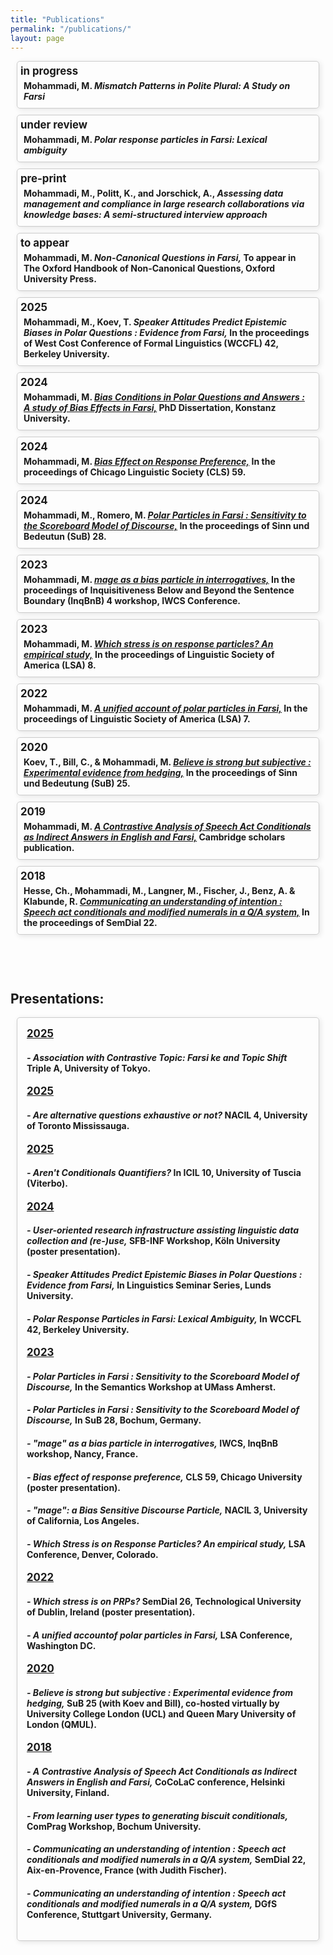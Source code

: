 ```yaml
---
title: "Publications"
permalink: "/publications/"
layout: page
---
```

<style>
  .publications {
  display: contents;
  flex-wrap: wrap;
  justify-content: center;
  margin: 20px;
  }
  
  .publication {
  border: 1px solid #ccc;
  border-radius: 5px;
  margin: 10px;
  box-shadow: 2px 2px 8px rgba(0, 0, 0, 0.1);
  transition: box-shadow 0.3s ease;
  }
  
  .publication:hover {
  box-shadow: 4px 4px 16px rgba(0, 0, 0, 0.2);
  border: 2px solid #1cd9e7; /* Change border thickness and color on hover */
  }
  
  .publication-content {
  padding: 5px;
  }
  
  .publication a {
  text-decoration: none;
  color: inherit;
  }
  
  .publication h3 {
  margin: 0 0 5px;
  font-size: 1.2em;
  }

  .publication h4 {
  margin: 5px;
  }
  
  .publication p {
  margin: 5px 0;
  color: #555;
  }


  
  .presentations {
  display: contents;
  flex-wrap: wrap;
  justify-content: center;
  margin: 20px;
  }
  
  .presentation {
  border: 1px solid #ccc;
  border-radius: 5px;
  margin: 10px;
  box-shadow: 2px 2px 8px rgba(0, 0, 0, 0.1);
  transition: box-shadow 0.3s ease;
  }
  
  .presentation:hover {
  box-shadow: 4px 4px 16px rgba(0, 0, 0, 0.2);
  border: 2px solid #004C99; /* Change border thickness and color on hover */
  }
  .presentation-content {
  padding: 15px;
  }
  
  .presentation a {
  text-decoration: none;
  color: inherit;
  }
  
  .presentation h3 {
  margin: 0 0 10px;
  font-size: 1.2em;
  }
  
  .presentation p {
  margin: 5px 0;
  color: #555;
  }
</style>

<div class="publications">
  <!-- Add your publication.... -->
    <div class="publication">
    <!--  <a href="../pdfs/paper1.pdf" target="_blank">  -->
        <div class="publication-content">
          <h3> in progress </h3>
          <h4> 
            Mohammadi, M. 
            <i>Mismatch Patterns in Polite Plural: A Study on Farsi</i>
            <!-- To appear in DGfS -->
          </h4>
        </div>
    <!--    </a>  -->
    </div>
   <!-- Add your publication.... -->
    <div class="publication">
    <!--  <a href="../pdfs/paper1.pdf" target="_blank">  -->
        <div class="publication-content">
          <h3> under review </h3>
          <h4> 
            Mohammadi, M. 
            <i>Polar response particles in Farsi: Lexical ambiguity</i>
            <!-- To appear in Glossa: a journal of general linguistics. -->
          </h4>
        </div>
    <!--    </a>  -->
    </div>
      <!-- Add your publication.... -->
    <div class="publication">
    <!--  <a href="https://osf.io/pmwyb" target="_blank">  -->
        <div class="publication-content">
          <h3> pre-print </h3>
          <h4> 
            Mohammadi, M., Politt, K., and Jorschick, A.,
            <i> Assessing data management and compliance in large research collaborations via knowledge bases: A semi-structured interview approach</i>
          </h4>
        </div>
  <!--    </a>  -->
    </div>
    <!-- Add your publication.... -->
    <div class="publication">
    <!--  <a href="../pdfs/paper1.pdf" target="_blank">  -->
        <div class="publication-content">
          <h3> to appear </h3>
          <h4> 
            Mohammadi, M. 
            <i> Non-Canonical Questions in Farsi,</i>
            To appear in The Oxford Handbook of Non-Canonical Questions, Oxford University Press.
          </h4>
        </div>
  <!--    </a>  -->
    </div>
    <!-- Add your publication.... -->
    <div class="publication">
    <!--  <a href="../pdfs/...pdf" target="_blank"> -->
        <div class="publication-content">
          <h3> 2025 </h3>
          <h4>
            Mohammadi, M., Koev, T.
            <i> Speaker Attitudes Predict Epistemic Biases in Polar Questions : Evidence from Farsi,</i>
            In the proceedings of West Cost Conference of Formal Linguistics (WCCFL) 42, Berkeley University.
          </h4>
        </div>
     <!-- </a> -->
    </div>
    <!-- Add your publication.... -->
    <div class="publication">
      <a href="http://nbn-resolving.de/urn:nbn:de:bsz:352-2-10h6r0xzvk4lx7" target="_blank">
        <div class="publication-content">
          <h3> 2024 </h3>
          <h4>
            Mohammadi, M.
            <i><u> Bias Conditions in Polar Questions and Answers : A study of Bias Effects in Farsi,</u></i>
            PhD Dissertation, Konstanz University.
          </h4>
        </div>
      </a>
    </div>
    <!-- Add your publication.... -->
    <div class="publication">
      <a href="../pdfs/Mohammadi(2023-CLS).pdf" target="_blank">
        <div class="publication-content">
          <h3> 2024 </h3>
          <h4>
            Mohammadi, M.
            <i><u> Bias Effect on Response Preference,</u></i>
            In the proceedings of Chicago Linguistic Society (CLS) 59.
          </h4>
        </div>
      </a>
    </div>
    <!-- Add your publication.... -->
    <div class="publication">
      <a href="../pdfs/Mohammadi&Romero(2024).pdf" target="_blank">
        <div class="publication-content">
          <h3> 2024 </h3>
          <h4> Mohammadi, M., Romero, M.
            <i><u> Polar Particles in Farsi : Sensitivity to the Scoreboard Model of Discourse,</u></i>
            In the proceedings of Sinn und Bedeutun (SuB) 28.
          </h4>
        </div>
      </a>
    </div>
    <!-- Add your publication.... -->
    <div class="publication">
      <a href="../pdfs/Mohammadi(2023.Inq).pdf" target="_blank">
        <div class="publication-content">
          <h3> 2023 </h3>
          <h4> Mohammadi, M. 
            <i><u> <i>mage</i> as a bias particle in interrogatives,</u></i>
            In the proceedings of Inquisitiveness Below and Beyond the Sentence Boundary (InqBnB) 4 workshop, IWCS Conference.
          </h4>
        </div>
      </a>
    </div>
    <!-- Add your publication.... -->
    <div class="publication">
      <a href="../pdfs/Mohammadi(2023.LSA).pdf" target="_blank">
        <div class="publication-content">
          <h3> 2023 </h3>
          <h4> Mohammadi, M. 
            <i><u> Which stress is on response particles? An empirical study,</u></i>
            In the proceedings of Linguistic Society of America (LSA) 8.
          </h4>
        </div>
      </a>
    </div>
    <!-- Add your publication.... -->
    <div class="publication">
      <a href="../pdfs/Mohammadi(2022-LSA).pdf" target="_blank">
        <div class="publication-content">
          <h3> 2022 </h3>
          <h4> 
            Mohammadi, M. 
            <i><u> A unified account of polar particles in Farsi,</u></i>
            In the proceedings of Linguistic Society of America (LSA) 7.
          </h4>
        </div>
      </a>
    </div>
    <!-- Add your publication.... -->
    <div class="publication">
      <a href="../pdfs/Mohammadietal(2020).pdf" target="_blank">
        <div class="publication-content">
          <h3> 2020 </h3>
          <h4>  Koev, T., Bill, C., & Mohammadi, M.
            <i><u> Believe is strong but subjective : Experimental evidence from hedging,</u></i>
            In the proceedings of Sinn und Bedeutung (SuB) 25.
          </h4>
        </div>
      </a>
    </div>
    <!-- Add your publication.... -->
      <div class="publication">
      <a href="../pdfs/Mohammadi(2019).pdf" target="_blank">
        <div class="publication-content">
          <h3> 2019 </h3>
          <h4> Mohammadi, M. 
            <i><u> A Contrastive Analysis of Speech Act Conditionals as Indirect Answers in English and Farsi,</u></i>
            Cambridge scholars publication.
          </h4>
        </div>
      </a>
    </div>
    <!-- Add your publication.... -->
    <div class="publication">
      <a href="../pdfs/Mohammadietal(2018).pdf" target="_blank">
        <div class="publication-content">
          <h3> 2018 </h3>
          <h4> Hesse, Ch., Mohammadi, M., Langner, M., Fischer, J., Benz, A. & Klabunde, R.
            <i><u> Communicating an understanding of intention : Speech act conditionals and modified numerals in a Q/A system,</u></i>
            In the proceedings of SemDial 22.
          </h4>
        </div>
      </a>
    </div>
    <!-- Add your publication.... -->
    <!-- Template 
      <div class="publication">
      <a href="../pdfs/paper1.pdf" target="_blank">
        <div class="publication-content">
          <h3> year </h3>
          <h4> citation
          </h4>
        </div>
      </a>
    </div>
    -->
  </div>


<h2 style="padding-top:60px;"> Presentations: </h2>
<div class="presentations">
    <div class="presentation">
        <div class="presentation-content">
          <!-- Add your presentation under the related year -->
          <h3> <u> 2025 </u> </h3>
          <!-- Add your presentation -->
          <h4>
            <i> - Association with Contrastive Topic: Farsi ke and Topic Shift</i>
            Triple A, University of Tokyo.
          </h4>
          <!-- Add your presentation under the related year -->
          <h3> <u> 2025 </u> </h3>
          <!-- Add your presentation -->
          <h4>
            <i> - Are alternative questions exhaustive or not?</i>
            NACIL 4, University of Toronto Mississauga.
          </h4>
          <!-- Add your presentation under the related year -->
          <h3> <u> 2025 </u> </h3>
          <!-- Add your presentation -->
          <h4>
            <i> - Aren't Conditionals Quantifiers?</i>
            In ICIL 10, University of Tuscia (Viterbo).
          </h4>
          <!-- Add your presentation under the related year -->
          <h3> <u> 2024 </u> </h3>
          <!-- Add your presentation -->
          <h4>
            <i> - User-oriented research infrastructure assisting linguistic data collection and (re-)use,</i>
            SFB-INF Workshop, Köln University (poster presentation).
          </h4>
          <!-- Add your presentation -->
          <h4>
            <i> - Speaker Attitudes Predict Epistemic Biases in Polar Questions : Evidence from Farsi,</i>
            In Linguistics Seminar Series, Lunds University.
          </h4>
          <!-- Add your presentation -->
          <h4>
            <i> - Polar Response Particles in Farsi: Lexical Ambiguity,</i>
            In WCCFL 42, Berkeley University.
          </h4>
          <!-- Add your presentation under the related year -->
          <h3> <u> 2023 </u> </h3>
          <!-- Add your presentation -->
          <h4>
            <i> - Polar Particles in Farsi : Sensitivity to the Scoreboard Model of Discourse,</i>
            In the Semantics Workshop at UMass Amherst.
          </h4>
          <!-- Add your presentation -->
          <h4>
            <i> - Polar Particles in Farsi : Sensitivity to the Scoreboard Model of Discourse,</i>
            In SuB 28, Bochum, Germany.
          </h4>
          <!-- Add your presentation -->
          <h4>
            <i> - "mage" as a bias particle in interrogatives,</i>
            IWCS, InqBnB workshop, Nancy, France.
          </h4>
          <!-- Add your presentation -->
          <h4>
            <i> - Bias effect of response preference,</i>
            CLS 59, Chicago University (poster presentation).
          </h4>
          <!-- Add your presentation -->
          <h4>
            <i> - "mage": a Bias Sensitive Discourse Particle,</i>
             NACIL 3, University of California, Los Angeles.
          </h4>
          <!-- Add your presentation -->
          <h4>
            <i> - Which Stress is on Response Particles? An empirical study,</i>
            LSA Conference, Denver, Colorado.
          </h4>
          <!-- Add your presentation under the related year -->
          <h3><u> 2022 </u> </h3>
          <!-- Add your presentation -->
          <h4>
            <i> - Which stress is on PRPs?</i>
            SemDial 26, Technological University of Dublin, Ireland (poster presentation). 
          </h4>
          <!-- Add your presentation -->
          <h4>
            <i> - A unified accountof polar particles in Farsi,</i>
            LSA Conference, Washington DC.
          </h4>
          <!-- Add your presentation under the related year -->
          <h3> <u> 2020 </u> </h3>
          <!-- Add your presentation -->
          <h4>
            <i> - Believe is strong but subjective : Experimental evidence from hedging,</i>
            SuB 25 (with Koev and Bill), co-hosted virtually by University College London (UCL) and Queen Mary University of London (QMUL).
          </h4>
          <!-- Add your presentation under the related year -->
          <h3><u> 2018 </u></h3>
          <!-- Add your presentation -->
          <h4>
            <i> - A Contrastive Analysis of Speech Act Conditionals as Indirect Answers in English and Farsi,</i>
            CoCoLaC conference, Helsinki University, Finland.
          </h4>
          <!-- Add your presentation -->
          <h4>
            <i> - From learning user types to generating biscuit conditionals,</i>
            ComPrag Workshop, Bochum University.
          </h4>
          <!-- Add your presentation -->
          <h4>
            <i> - Communicating an understanding of intention : Speech act conditionals and modified numerals in a Q/A system,</i>
            SemDial 22, Aix-en-Provence, France (with Judith Fischer).
          </h4>
          <!-- Add your presentation -->
          <h4>
            <i> - Communicating an understanding of intention : Speech act conditionals and modified numerals in a Q/A system,</i>
            DGfS Conference, Stuttgart University, Germany.
          </h4>
        </div>
    </div>
 </div>
